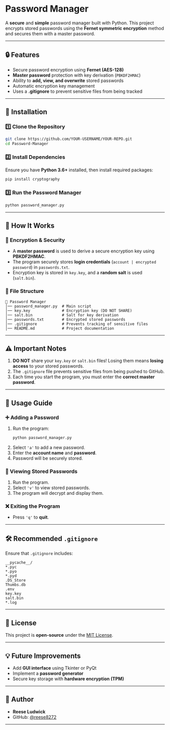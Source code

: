 # Password Manager

A **secure** and **simple** password manager built with Python. This project encrypts stored passwords using the **Fernet symmetric encryption** method and secures them with a master password.

---

## 🔒 Features

- Secure password encryption using **Fernet (AES-128)**
- **Master password** protection with key derivation (`PBKDF2HMAC`)
- Ability to **add, view, and overwrite** stored passwords
- Automatic encryption key management
- Uses a **.gitignore** to prevent sensitive files from being tracked

---

## 📌 Installation

### 1️⃣ Clone the Repository
```bash
git clone https://github.com/YOUR-USERNAME/YOUR-REPO.git
cd Password-Manager
```

### 2️⃣ Install Dependencies
Ensure you have **Python 3.6+** installed, then install required packages:
```bash
pip install cryptography
```

### 3️⃣ Run the Password Manager
```bash
python password_manager.py
```

---

## 📜 How It Works

### 🔑 Encryption & Security
- A **master password** is used to derive a secure encryption key using **PBKDF2HMAC**.
- The program securely stores **login credentials** (`account | encrypted password`) in `passwords.txt`.
- Encryption key is stored in `key.key`, and a **random salt** is used (`salt.bin`).

### 📂 File Structure
```
📂 Password Manager
│── password_manager.py  # Main script
│── key.key              # Encryption key (DO NOT SHARE)
│── salt.bin             # Salt for key derivation
│── passwords.txt        # Encrypted stored passwords
│── .gitignore           # Prevents tracking of sensitive files
│── README.md            # Project documentation
```

---

## ⚠️ Important Notes
1. **DO NOT** share your `key.key` or `salt.bin` files! Losing them means **losing access** to your stored passwords.
2. The `.gitignore` file prevents sensitive files from being pushed to GitHub.
3. Each time you start the program, you must enter the **correct master password**.

---

## 🚀 Usage Guide

### ➕ Adding a Password
1. Run the program:  
   ```bash
   python password_manager.py
   ```
2. Select `'a'` to add a new password.
3. Enter the **account name** and **password**.
4. Password will be securely stored.

### 👀 Viewing Stored Passwords
1. Run the program.
2. Select `'v'` to view stored passwords.
3. The program will decrypt and display them.

### ❌ Exiting the Program
- Press `'q'` to **quit**.

---

## 🛠 Recommended `.gitignore`
Ensure that `.gitignore` includes:
```
__pycache__/
*.pyc
*.pyo
*.pyd
.DS_Store
Thumbs.db
.env
key.key
salt.bin
*.log
```

---

## 📜 License
This project is **open-source** under the [MIT License](LICENSE).

---

## 💡 Future Improvements
- Add **GUI interface** using Tkinter or PyQt
- Implement a **password generator**
- Secure key storage with **hardware encryption (TPM)**

---

## 👤 Author
- **Reese Ludwick**
- GitHub: [@reese8272](https://github.com/reese8272)

---

